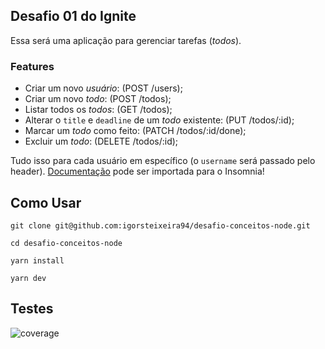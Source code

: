 ## Desafio 01 do Ignite

Essa será uma aplicação para gerenciar tarefas (*todos*).

### Features

- Criar um novo *usuário*: (POST /users);
- Criar um novo *todo*: (POST /todos);
- Listar todos os *todos*: (GET /todos);
- Alterar o `title` e `deadline` de um *todo* existente: (PUT /todos/:id);
- Marcar um *todo* como feito: (PATCH /todos/:id/done);
- Excluir um *todo*: (DELETE /todos/:id);

Tudo isso para cada usuário em específico (o `username` será passado pelo header). [Documentação](https://github.com/igorsteixeira94/desafio-conceitos-node/blob/main/insomnia/desafio1) pode ser importada para o Insomnia!

## Como Usar

```shell
git clone git@github.com:igorsteixeira94/desafio-conceitos-node.git

cd desafio-conceitos-node

yarn install

yarn dev
```


## Testes

![coverage](https://user-images.githubusercontent.com/47749249/113796997-caafc380-9726-11eb-9cb3-00d2a3e5ceac.png)

